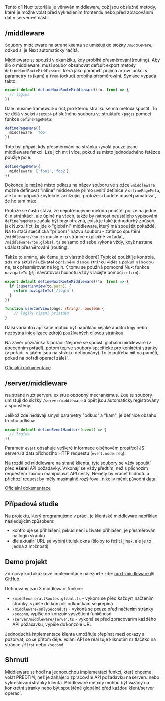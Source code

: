 Tento díl Nuxt tutoriálu je věnován middleware, což jsou obslužné metody, které je možné volat před vykreslením frontendu nebo před zpracováním dat v serverové části.

## /middleware

Soubory middleware na straně klienta se umisťují do složky `/middleware`, odkud si je Nuxt automaticky načítá. 

Middleware se spouští v okamžiku, kdy probíhá přesměrování (routing). Aby šlo o middleware, musí soubor obsahovat default export metody `defineNuxtRouteMiddleware`, která jako parametr přijímá arrow funkci s parametry `to` (kam) a `from` (odkud) probíhá přesměrování. Syntaxe vypadá takto:

```ts
export default defineNuxtRouteMiddleware((to, from) => {
  // logika
})
```

Dále musíme frameworku říct, pro kterou stránku se má metoda spustit. To se dělá v sekci `<setup>` příslušného souboru ve struktuře `/pages` pomocí funkce `definePageMeta`:

```ts
definePageMeta({
  middleware: 'foo'
})
```

Toto byl případ, kdy přesměrování na stránku vyvolá pouze jednu middleware funkci. Lze jich mít i více, pokud se místo jednoduchého řetězce použije pole:

```ts
definePageMeta({
  middleware: ['foo1','foo2']
})
```

Dokonce je možné místo odkazu na název souboru ve složce `/middleware` možné definovat "inline" middleware přímo uvnitř definice v `definePageMeta`, ale to mi připadá zbytečně zamlžující, protože si budete muset pamatovat, že ho tam máte.

Protože se často stává, že nepotřebujeme metodu pouštět pouze na jedné či n stránkách, ale úplně na všech, takže by nutnost neustálého vypisování `definePageMeta` začala být brzy otravná, existuje také jednoduchý způsob, jak Nuxtu říct, že jde o "globální" middleware, který má spouštět pokaždé. Na to stačí specifická "přípona" názvu souboru - zatímco spuštění `/middleware/foo.ts` musíme na stránce explicitně vyžádat, `/middleware/foo.global.ts` se samo od sebe vykoná vždy, když nastane událost přesměrování (routing).

Takže to umíme, ale čemu je to vlastně dobré? Typické použití je kontrola, zda má aktuální uživatel oprávnění danou stránku vidět a pokud náhodou ne, tak přesměrovat na login. K tomu se používá pomocná Nuxt funkce `navigateTo` (její návratovou hodnotu vždy vracejte pomocí `return`):

```ts
export default defineNuxtRouteMiddleware((to, from) => {
  if (!userCanView(to.path)) {
    return navigateTo(`/login`)
  }
})

function userCanView(page: string): boolean {
    // logika rizeni pristupu
}
```

Další variantou aplikace mohou být například nějaké auditní logy nebo nezbytná inicializace zdrojů používaných cílovou stránkou.

Na závěr poznámka k pořadí: Nejprve se spouští globální middleware (v abecedním pořadí), potom teprve soubory specifické pro konkrétní stránky (v pořadí, v jakém jsou na stránku definovány). To je potřeba mít na paměti, pokud na pořadí operací záleží.

[Oficiální dokumentace](https://nuxt.com/docs/guide/directory-structure/middleware)

## /server/middleware

Na straně Nuxt serveru existuje obdobný mechanismus. Zde se soubory umisťují do složky `/server/middleware` a opět jsou automaticky registrovány a spouštěny.

Jelikož zde nedávají smysl parametry "odkud" a "kam", je definice obsahu trochu odlišná:

```ts
export default defineEventHandler((event) => {
  // logika
})
```

Parametr `event` obsahuje veškeré informace o běhovém prostředí JS serveru a data příchozího HTTP requestu (`event.node.req`).

Na rozdíl od middleware na straně klienta, tyto soubory se vždy spouští před **všemi** API požadavky. Vykonají se vždy předtím, než s příchozím requestem začnou manipulovat API cesty. Neměly by vracet hodnotu a příchozí request by měly maximálně rozšiřovat, nikoliv měnit původní data.

[Oficiální dokumentace](https://nuxt.com/docs/guide/directory-structure/server#server-middleware)

## Případová studie

Na projektu, který programujeme v práci, je klientské middleware například následujícím způsobem:
- kontroluje se přihlášení, pokud není uživatel přihlášen, je přesměrován na login stránku
- dle aktuální URL se vybírá titulek okna (šlo by to řešit i jinak, ale je to jedna z možností)

## Demo projekt

Zdrojový kód ukázkové implementace naleznete zde:
[nuxt-middleware @ GitHub](https://github.com/AloisSeckar/demos-nuxt/tree/main/nuxt-middleware)

Definovány jsou 3 middleware funkce:
- `/middleware/allRoutes.global.ts` - vykoná se před každým načtením stránky, vypíše do konzole odkud kam se přepíná
- `/middleware/onlySecond.ts` - vykoná se pouze před načtením stránky `/second`, vypíše do konzole vysvětlení funkčnosti
- `/server/middleware/server.ts` - vykoná se před zpracováním každého API požadavku, vypíše do konzole URL

Jednoduchá implementace klienta umožňuje přepínat mezi odkazy a pozorvat, co se přitom děje. Volání API se realizuje kliknutím na tlačítko na stránce `/first` nebo `/second`.

## Shrnutí

Middleware se hodí na jednoduchou implementaci funkcí, které chceme volat PŘEDTÍM, než je zahájeno zpracování API požadavku na serveru nebo vykreslování stránky klienta. Middleware metody mohou být vázány na konkrétní stránky nebo být spouštěné globálně před každou klient/server operací.
